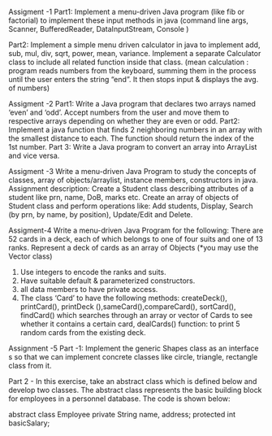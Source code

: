Assigment -1
    Part1: Implement a menu-driven Java program (like fib or factorial) to implement these input methods in java (command line args, Scanner, BufferedReader, DataInputStream, Console )

   Part2: Implement a simple menu driven calculator in java to implement add, sub, mul, div, sqrt, power, mean, variance. Implement a separate Calculator class to include all related function inside that class. (mean calculation : program reads numbers from the keyboard, summing them in the process until the user enters the string “end”. It then stops input & displays the avg. of numbers)


Assigment -2
    Part1: Write a Java program that declares two arrays named ‘even’ and ‘odd’. Accept numbers from the user and move them to respective arrays depending on whether they are even or odd.
    Part2: Implement a java function that finds 2 neighboring numbers in an array with the smallest distance to each. The function should return the index of the 1st number.
    Part 3: Write a Java program to convert an array into ArrayList and vice versa.
    
  
  Assigment -3
    Write a menu-driven Java Program to study the concepts of classes, array of objects/arraylist, instance members, constructors in java.
Assignment description: Create a Student class describing attributes of a student like prn, name, DoB, marks etc. Create an array of objects of Student class and perform operations like: Add students, Display, Search (by prn, by name, by position), Update/Edit and Delete.  

Assigment-4
    Write a menu-driven Java Program for the following:
There are 52 cards in a deck, each of which belongs to one of four suits and one of 13 ranks. Represent a deck of cards as an array of
Objects (*you may use the Vector class)
1.  Use integers to encode the ranks and suits.
2.  Have suitable default & parameterized constructors.
3.  all data members to have private access.
4.  The class ‘Card’ to have the following methods:
createDeck(), printCard(), printDeck (),sameCard(),compareCard(), sortCard(), findCard() which searches through an array or vector of Cards to see whether it contains a certain card, dealCards() function: to print 5 random cards from the existing deck.

Assignment -5
Part -1:
 Implement the generic Shapes class as an interface s so that we can implement concrete classes like circle, triangle, rectangle class from it.
 
 
 Part 2 - In this exercise, take an abstract class which is defined below and develop two classes. The abstract class represents the basic building block for employees in a personnel database. The code is shown below:

abstract class Employee
private String name, address;
protected int basicSalary;
